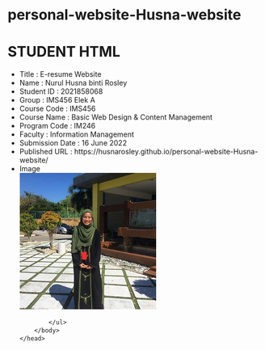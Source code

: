 # personal-website-Husna-website
<html>
    <head>
        <body>
            <h1>STUDENT HTML</h1>
            <ul>
                <li>Title : E-resume Website</li>
                <li>Name : Nurul Husna binti Rosley</li>
                <li>Student ID : 2021858068</li>
                <li>Group : IMS456 Elek A</li>
                <li>Course Code : IMS456</li>
                <li>Course Name : Basic Web Design & Content Management</li>
                <li>Program Code : IM246</li>
                <li>Faculty : Information Management</li>
                <li>Submission Date : 16 June 2022</li>
                <li>Published URL : https://husnarosley.github.io/personal-website-Husna-website/</li>
                <li>Image</li> <img class="img-husna" src="images/husna6.jpg.jpg">
                
            </ul>
        </body>
    </head>
</html>
